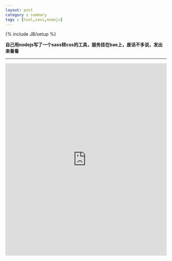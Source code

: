 ```yaml
---
layout: post
category : summary
tags : [tool,sass,nodejs]
---
```

{% include JB/setup %}

**自己用nodejs写了一个sass转css的工具，服务挂在bae上，废话不多说，发出来看看**

* * *

<iframe src='http://cnedwan.duapp.com/sass' style='border:none' width='100%' height='600' />

